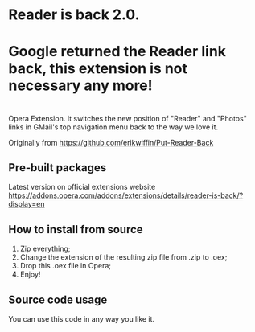 # Reader is back 2.0.
# Google returned the Reader link back, this extension is not necessary any more!
#


Opera Extension. It switches the new position of "Reader" and "Photos" links
in GMail's top navigation menu back to the way we love it.

Originally from <https://github.com/erikwiffin/Put-Reader-Back>

## Pre-built packages
Latest version on official extensions website <https://addons.opera.com/addons/extensions/details/reader-is-back/?display=en>

## How to install from source
1. Zip everything;
2. Change the extension of the resulting zip file from .zip to .oex;
3. Drop this .oex file in Opera;
4. Enjoy!

## Source code usage
You can use this code in any way you like it.